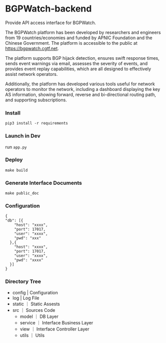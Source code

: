 # BGPWatch-backend
Provide API access interface for BGPWatch.

The BGPWatch platform has been developed by researchers and engineers from 19 countries/economies and funded by APNIC Foundation and the Chinese Government. The platform is accessible to the public at https://bgpwatch.cgtf.net.

The platform supports BGP hijack detection, ensures swift response times, sends event warnings via email, assesses the severity of events, and provides event replay capabilities, which are all designed to effectively assist network operators. 

Additionally, the platform has developed various tools useful for network operators to monitor the network, including a dashboard displaying the key AS information, showing forward, reverse and bi-directional routing path, and supporting subscriptions.

### Install
```
pip3 install -r requirements
```

### Launch in Dev

run `app.py`

### Deploy
```
make build
```

### Generate Interface Documents
```
make public_doc 
```

### Configuration
```
{  
"db": [{  
    "host": "xxxx",  
    "port": 17017,  
    "user": "xxxx",  
    "pwd": "xxx"  
  },{  
    "host": "xxxx",  
    "port": 17017,  
    "user": "xxxx",  
    "pwd": "xxxx"  
  }]
}
```

### Directory Tree

- config | Configuration
- log | Log File
- static ｜ Static Assests
- src ｜ Sources Code
	- model ｜ DB Layer
	- service ｜ Interface Business Layer
	- view ｜ Interface Controller Layer
	- utils ｜ Utils